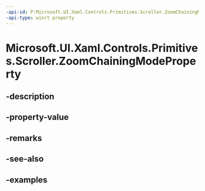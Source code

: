 ```yaml
---
-api-id: P:Microsoft.UI.Xaml.Controls.Primitives.Scroller.ZoomChainingModeProperty
-api-type: winrt property
---
```


# Microsoft.UI.Xaml.Controls.Primitives.Scroller.ZoomChainingModeProperty

<!--
public static Microsoft.UI.Xaml.DependencyProperty ZoomChainingModeProperty { get; }
-->


## -description

## -property-value

## -remarks

## -see-also

## -examples


